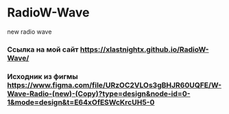 # RadioW-Wave
new radio wave 
### Ссылка на мой сайт https://xlastnightx.github.io/RadioW-Wave/
### Исходник из фигмы https://www.figma.com/file/URzOC2VLOs3gBHJR60UQFE/W-Wave-Radio-(new)-(Copy)?type=design&node-id=0-1&mode=design&t=E64xOfESWcKrcUH5-0
